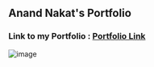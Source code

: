 ## Anand Nakat's Portfolio

### Link to my Portfolio : [Portfolio Link](https://anand-nakat.netlify.app/)

![image](https://user-images.githubusercontent.com/60821265/109384691-87d32280-7914-11eb-9b73-58d8e9907fe9.png)

